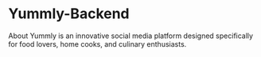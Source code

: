 # Yummly-Backend
About Yummly is an innovative social media platform designed specifically for food lovers, home cooks, and culinary enthusiasts.
